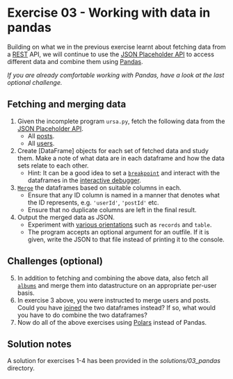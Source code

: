 # Exercise 03 - Working with data in pandas

Building on what we in the previous exercise learnt about fetching data from a [REST](https://en.wikipedia.org/wiki/REST) API, we will continue to use the [JSON Placeholder API](https://jsonplaceholder.typicode.com) to access different data and combine them using [Pandas](https://pandas.pydata.org).

_If you are already comfortable working with Pandas, have a look at the last optional challenge._

## Fetching and merging data

1. Given the incomplete program `ursa.py`, fetch the following data from the [JSON Placeholder API](https://jsonplaceholder.typicode.com).
    * All [posts](https://jsonplaceholder.typicode.com/posts).
    * All [users](https://jsonplaceholder.typicode.com/users).
2. Create [DataFrame] objects for each set of fetched data and study them. Make a note of what data are in each dataframe and how the data sets relate to each other.
    * Hint: It can be a good idea to set a [`breakpoint`](https://docs.python.org/3/library/functions.html#breakpoint) and interact with the dataframes in the [interactive debugger](https://docs.python.org/3/library/pdb.html).
3. [`Merge`](https://pandas.pydata.org/pandas-docs/stable/reference/api/pandas.DataFrame.merge.html) the dataframes based on suitable columns in each.
    * Ensure that any ID column is named in a manner that denotes what the ID represents, e.g. `'userId'`, `'postId'` etc.
    * Ensure that no duplicate columns are left in the final result.
4. Output the merged data as JSON.
    * Experiment with [various orientations](https://pandas.pydata.org/pandas-docs/stable/reference/api/pandas.DataFrame.to_json.html#pandas-dataframe-to-json) such as `records` and `table`.
    * The program accepts an optional argument for an outfile. If it is given, write the JSON to that file instead of printing it to the console.

## Challenges (optional)

5. In addition to fetching and combining the above data, also fetch all [`albums`](https://jsonplaceholder.typicode.com/albums) and merge them into datastructure on an appropriate per-user basis.
6. In exercise 3 above, you were instructed to merge users and posts. Could you have [joined](https://pandas.pydata.org/pandas-docs/stable/reference/api/pandas.DataFrame.join.html) the two dataframes instead? If so, what would you have to do combine the two dataframes?
7. Now do all of the above exercises using [Polars](https://pola.rs) instead of Pandas.

## Solution notes

A solution for exercises 1-4 has been provided in the _solutions/03_pandas_ directory.
